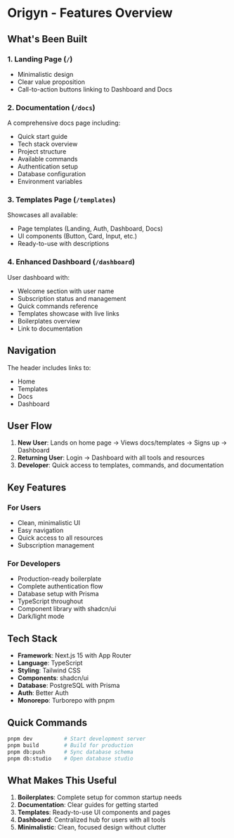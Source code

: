 # Origyn - Features Overview

## What's Been Built

### 1. Landing Page (`/`)
- Minimalistic design
- Clear value proposition
- Call-to-action buttons linking to Dashboard and Docs

### 2. Documentation (`/docs`)
A comprehensive docs page including:
- Quick start guide
- Tech stack overview
- Project structure
- Available commands
- Authentication setup
- Database configuration
- Environment variables

### 3. Templates Page (`/templates`)
Showcases all available:
- Page templates (Landing, Auth, Dashboard, Docs)
- UI components (Button, Card, Input, etc.)
- Ready-to-use with descriptions

### 4. Enhanced Dashboard (`/dashboard`)
User dashboard with:
- Welcome section with user name
- Subscription status and management
- Quick commands reference
- Templates showcase with live links
- Boilerplates overview
- Link to documentation

## Navigation

The header includes links to:
- Home
- Templates
- Docs
- Dashboard

## User Flow

1. **New User**: Lands on home page → Views docs/templates → Signs up → Dashboard
2. **Returning User**: Login → Dashboard with all tools and resources
3. **Developer**: Quick access to templates, commands, and documentation

## Key Features

### For Users
- Clean, minimalistic UI
- Easy navigation
- Quick access to all resources
- Subscription management

### For Developers
- Production-ready boilerplate
- Complete authentication flow
- Database setup with Prisma
- TypeScript throughout
- Component library with shadcn/ui
- Dark/light mode

## Tech Stack

- **Framework**: Next.js 15 with App Router
- **Language**: TypeScript
- **Styling**: Tailwind CSS
- **Components**: shadcn/ui
- **Database**: PostgreSQL with Prisma
- **Auth**: Better Auth
- **Monorepo**: Turborepo with pnpm

## Quick Commands

```bash
pnpm dev          # Start development server
pnpm build        # Build for production
pnpm db:push      # Sync database schema
pnpm db:studio    # Open database studio
```

## What Makes This Useful

1. **Boilerplates**: Complete setup for common startup needs
2. **Documentation**: Clear guides for getting started
3. **Templates**: Ready-to-use UI components and pages
4. **Dashboard**: Centralized hub for users with all tools
5. **Minimalistic**: Clean, focused design without clutter
